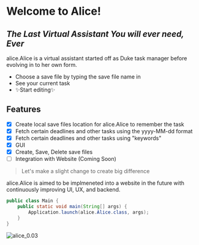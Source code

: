 # Welcome to Alice!
## _The Last Virtual Assistant You will ever need, Ever_


alice.Alice is a virtual assistant started off as Duke task manager before evolving in to her own form.

- Choose a save file by typing the save file name in
- See your current task
- ✨Start editing✨

## Features

- [X] Create local save files location for alice.Alice to remember the task
- [X] Fetch certain deadlines and other tasks using the yyyy-MM-dd format
- [X] Fetch certain deadlines and other tasks using "keywords"
- [X] GUI 
- [x] Create, Save, Delete save files
- [ ] Integration with Website (Coming Soon)

> Let's make a slight change to create big difference

alice.Alice is aimed to be implmeneted into a website in the future with 
continuously improving UI, UX, and backend.
```java
public class Main {
    public static void main(String[] args) {
        Application.launch(alice.Alice.class, args);
    }
}
```
![alice_0.03](https://github.com/kanjitp/ip/blob/master/src/main/resources/screenshots/alice_0.03_demo.gif?raw=true)
